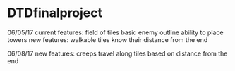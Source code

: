 # DTDfinalproject

06/05/17
    current features:
	field of tiles
	basic enemy outline
	ability to place towers
    new features:
    	walkable tiles know their distance from the end

06/08/17
    new features:
        creeps travel along tiles based on distance from the end